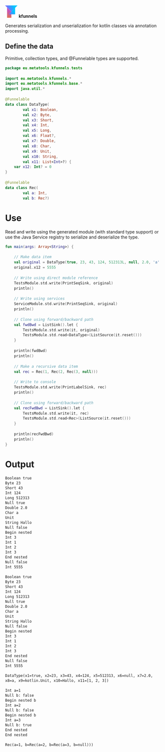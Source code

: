 ![kfunnels](https://raw.githubusercontent.com/lukashaertel/kfunnels/resource/kfunnels_logo_small.png) **kfunnels**


Generates serialization and unserialization for kotlin classes via annotation processing.


## Define the data

Primitive, collection types, and @Funnelable types are supported.

```kotlin
package eu.metatools.kfunnels.tests

import eu.metatools.kfunnels.*
import eu.metatools.kfunnels.base.*
import java.util.*

@Funnelable
data class DataType(
        val x1: Boolean,
        val x2: Byte,
        val x3: Short,
        val x4: Int,
        val x5: Long,
        val x6: Float?,
        val x7: Double,
        val x8: Char,
        val x9: Unit,
        val x10: String,
        val x11: List<Int>?) {
    var x12: Int? = 0
}

@Funnelable
data class Rec(
        val a: Int,
        val b: Rec?)
```

# Use

Read and write using the generated module (with standard type support) or use the Java Service
registry to serialize and deserialize the type.

```kotlin
fun main(args: Array<String>) {

    // Make data item
    val original = DataType(true, 23, 43, 124, 512313L, null, 2.0, 'a', Unit, "Hallo", listOf(1, 2, 3))
    original.x12 = 5555

    // Write using direct module reference
    TestsModule.std.write(PrintSeqSink, original)
    println()

    // Write using services
    ServiceModule.std.write(PrintSeqSink, original)
    println()

    // Clone using forward/backward path
    val fwdBwd = ListSink().let {
        TestsModule.std.write(it, original)
        TestsModule.std.read<DataType>(ListSource(it.reset()))
    }

    println(fwdBwd)
    println()

    // Make a recursive data item
    val rec = Rec(1, Rec(2, Rec(3, null)))

    // Write to console
    TestsModule.std.write(PrintLabelSink, rec)
    println()

    // Clone using forward/backward path
    val recFwdBwd = ListSink().let {
        TestsModule.std.write(it, rec)
        TestsModule.std.read<Rec>(ListSource(it.reset()))
    }

    println(recFwdBwd)
    println()
}
```

# Output

```text
Boolean true
Byte 23
Short 43
Int 124
Long 512313
Null true
Double 2.0
Char a
Unit
String Hallo
Null false
Begin nested
Int 3
Int 1
Int 2
Int 3
End nested
Null false
Int 5555

Boolean true
Byte 23
Short 43
Int 124
Long 512313
Null true
Double 2.0
Char a
Unit
String Hallo
Null false
Begin nested
Int 3
Int 1
Int 2
Int 3
End nested
Null false
Int 5555

DataType(x1=true, x2=23, x3=43, x4=124, x5=512313, x6=null, x7=2.0, x8=a, x9=kotlin.Unit, x10=Hallo, x11=[1, 2, 3])

Int a=1
Null b: false
Begin nested b
Int a=2
Null b: false
Begin nested b
Int a=3
Null b: true
End nested
End nested

Rec(a=1, b=Rec(a=2, b=Rec(a=3, b=null)))
```
